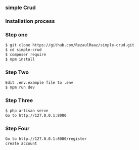 ### simple Crud


### Installation process

### Step one
```sh
$ git clone https://github.com/RezaulRaaz/simple-crud.git
$ cd simple-crud
$ composer require
$ npm install
```

### Step Two

```sh
Edit .env.example file to .env
$ npm run dev
```

### Step Three

```sh
$ php artisan serve
Go to http://127.0.0.1:8000
```

### Step Four

```sh
Go to http://127.0.0.1:8000/register
create account
```

